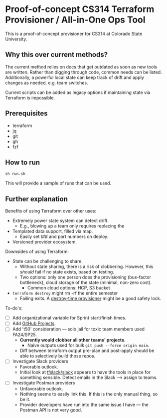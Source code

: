 # Proof-of-concept CS314 Terraform Provisioner / All-in-One Ops Tool

This is a proof-of-concept provisioner for CS314 at Colorado State University.

## Why this over current methods?

The current method relies on docs that get outdated as soon as new tools are written. Rather than digging through code, common needs can be listed. Additionally, a powerful local state can keep track of drift and apply changes as needed, e.g. team switches.

Current scripts can be added as legacy options if maintaining state via Terraform is impossible.

## Prerequisites

- terraform
- jq
- git
- gh
- fzf

## How to run

`sh run.sh`

This will provide a sample of runs that can be used.

## Further explanation

Benefits of using Terraform over other uses:
- Extremely power state system can detect drift.
  - E.g., blowing up a team only requires replacing the
- Templated data support, filled via map.
  - Easily set t## and port numbers on deploy.  
- Versioned provider ecosystem. 

Downsides of using Terraform:
- State can be challenging to share.
  - Without state sharing, there is a risk of clobbering. However, this *should* fail if no state exists, based on testing.  
  - Two options: only one person does the provisioning (bus-factor bottleneck), cloud storage of the state (minimal, non-zero cost).
    - Common cloud options: HCP, S3 bucket
- `terraform destroy` might rm -rf the entire semester
  - Failing exits. A [destroy-time provisioner](https://developer.hashicorp.com/terraform/language/resources/provisioners/syntax#destroy-time-provisioners) might be a good safety lock.  

To-do's:
- [ ] Add organizational variable for Sprint start/finish times.
- [ ] Add [GitHub Projects](https://registry.terraform.io/providers/integrations/github/latest/docs/resources/repository_project).
- [ ] Add 't50' consideration — solo jail for toxic team members used FA24/SP25.
   - **Currently would clobber all other teams' projects.**
     - Naive outputs used for bulk `git push --force origin main`.
   - Diff between terraform output pre-plan and post-apply should be able to selectively build those repos.
- [ ] Investigate Slack providers
  - Favorable outlook. 
  - Initial look at [tfslack/slack](https://registry.terraform.io/providers/tfstack/slack/latest/docs) appears to have the tools in place for something sensible. Detect emails in the Slack —> assign to teams.
- [ ] Investigate Postman providers
  - Unfavorable outlook.
  - Nothing seems to easily link this. If this is the only manual thing, so be it.
  - Provider developers have run into the same issue I have — the Postman API is not very good.
